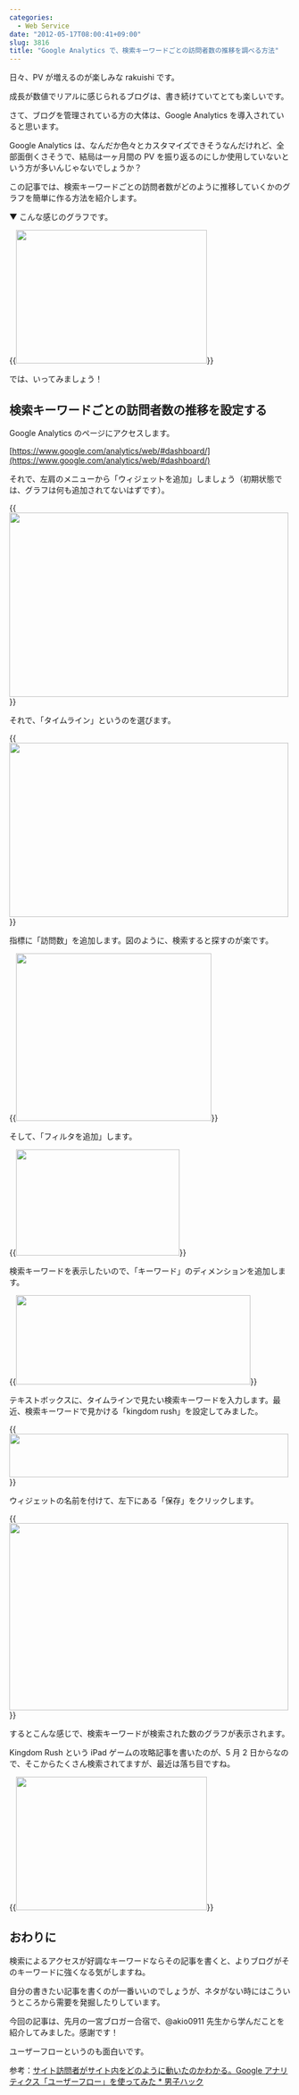 ```yaml
---
categories:
  - Web Service
date: "2012-05-17T08:00:41+09:00"
slug: 3816
title: "Google Analytics で、検索キーワードごとの訪問者数の推移を調べる方法"
---
```


日々、PV が増えるのが楽しみな rakuishi です。

成長が数値でリアルに感じられるブログは、書き続けていてとても楽しいです。

さて、ブログを管理されている方の大体は、Google Analytics を導入されていると思います。

Google Analytics は、なんだか色々とカスタマイズできそうなんだけれど、全部面倒くさそうで、結局は一ヶ月間の PV を振り返るのにしか使用していないという方が多いんじゃないでしょうか？

この記事では、検索キーワードごとの訪問者数がどのように推移していくかのグラフを簡単に作る方法を紹介します。

▼ こんな感じのグラフです。

{{<img alt="" src="/images/2012/05/3816_1.png" width="342" height="239">}}

では、いってみましょう！

## 検索キーワードごとの訪問者数の推移を設定する

Google Analytics のページにアクセスします。

[https://www.google.com/analytics/web/#dashboard/](https://www.google.com/analytics/web/#dashboard/)

それで、左肩のメニューから「ウィジェットを追加」しましょう（初期状態では、グラフは何も追加されてないはずです）。

{{<img alt="" src="/images/2012/05/3816_2.png" width="500" height="330">}}

それで、「タイムライン」というのを選びます。

{{<img alt="" src="/images/2012/05/3816_3.png" width="500" height="312">}}

指標に「訪問数」を追加します。図のように、検索すると探すのが楽です。

{{<img alt="" src="/images/2012/05/3816_4.png" width="350" height="300">}}

そして、「フィルタを追加」します。

{{<img alt="" src="/images/2012/05/3816_5.png" width="293" height="190">}}

検索キーワードを表示したいので、「キーワード」のディメンションを追加します。

{{<img alt="" src="/images/2012/05/3816_6.png" width="420" height="160">}}

テキストボックスに、タイムラインで見たい検索キーワードを入力します。最近、検索キーワードで見かける「kingdom rush」を設定してみました。

{{<img alt="" src="/images/2012/05/3816_7.png" width="500" height="78">}}

ウィジェットの名前を付けて、左下にある「保存」をクリックします。

{{<img alt="" src="/images/2012/05/3816_8.png" width="500" height="335">}}

するとこんな感じで、検索キーワードが検索された数のグラフが表示されます。

Kingdom Rush という iPad ゲームの攻略記事を書いたのが、5 月 2 日からなので、そこからたくさん検索されてますが、最近は落ち目ですね。

{{<img alt="" src="/images/2012/05/3816_1.png" width="342" height="239">}}

## おわりに

検索によるアクセスが好調なキーワードならその記事を書くと、よりブログがそのキーワードに強くなる気がしますね。

自分の書きたい記事を書くのが一番いいのでしょうが、ネタがない時にはこういうところから需要を発掘したりしています。

今回の記事は、先月の一宮ブロガー合宿で、@akio0911 先生から学んだことを紹介してみました。感謝です！

ユーザーフローというのも面白いです。

参考：[サイト訪問者がサイト内をどのように動いたのかわかる。Google アナリティクス「ユーザーフロー」を使ってみた \* 男子ハック](http://www.danshihack.com/2012/05/05/junp/webservices_googleanalytics_userflow.html)
